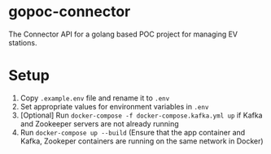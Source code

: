 # gopoc-connector
The Connector API for a golang based POC project for managing EV stations.

# Setup
1. Copy `.example.env` file and rename it to `.env`
2. Set appropriate values for environment variables in `.env`
3. [Optional] Run `docker-compose -f docker-compose.kafka.yml up` if Kafka and Zookeeper servers are not already running
4. Run `docker-compose up --build` (Ensure that the app container and Kafka, Zookeper containers are running on the same network in Docker)